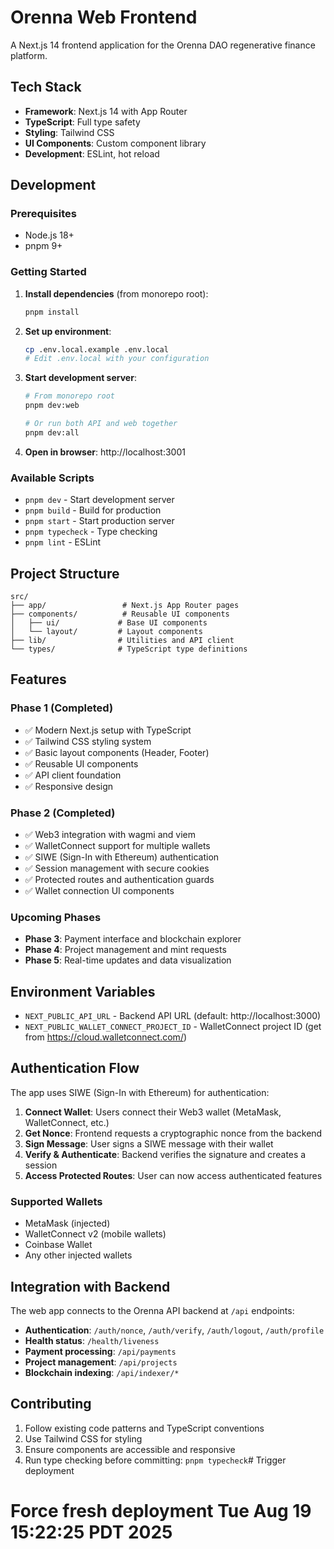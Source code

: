 # Orenna Web Frontend

A Next.js 14 frontend application for the Orenna DAO regenerative finance platform.

## Tech Stack

- **Framework**: Next.js 14 with App Router
- **TypeScript**: Full type safety
- **Styling**: Tailwind CSS
- **UI Components**: Custom component library
- **Development**: ESLint, hot reload

## Development

### Prerequisites

- Node.js 18+
- pnpm 9+

### Getting Started

1. **Install dependencies** (from monorepo root):
   ```bash
   pnpm install
   ```

2. **Set up environment**:
   ```bash
   cp .env.local.example .env.local
   # Edit .env.local with your configuration
   ```

3. **Start development server**:
   ```bash
   # From monorepo root
   pnpm dev:web
   
   # Or run both API and web together
   pnpm dev:all
   ```

4. **Open in browser**: http://localhost:3001

### Available Scripts

- `pnpm dev` - Start development server
- `pnpm build` - Build for production
- `pnpm start` - Start production server
- `pnpm typecheck` - Type checking
- `pnpm lint` - ESLint

## Project Structure

```
src/
├── app/                 # Next.js App Router pages
├── components/          # Reusable UI components
│   ├── ui/             # Base UI components
│   └── layout/         # Layout components
├── lib/                # Utilities and API client
└── types/              # TypeScript type definitions
```

## Features

### Phase 1 (Completed)
- ✅ Modern Next.js setup with TypeScript
- ✅ Tailwind CSS styling system
- ✅ Basic layout components (Header, Footer)
- ✅ Reusable UI components
- ✅ API client foundation
- ✅ Responsive design

### Phase 2 (Completed)
- ✅ Web3 integration with wagmi and viem
- ✅ WalletConnect support for multiple wallets
- ✅ SIWE (Sign-In with Ethereum) authentication
- ✅ Session management with secure cookies
- ✅ Protected routes and authentication guards
- ✅ Wallet connection UI components

### Upcoming Phases
- **Phase 3**: Payment interface and blockchain explorer
- **Phase 4**: Project management and mint requests
- **Phase 5**: Real-time updates and data visualization

## Environment Variables

- `NEXT_PUBLIC_API_URL` - Backend API URL (default: http://localhost:3000)
- `NEXT_PUBLIC_WALLET_CONNECT_PROJECT_ID` - WalletConnect project ID (get from https://cloud.walletconnect.com/)

## Authentication Flow

The app uses SIWE (Sign-In with Ethereum) for authentication:

1. **Connect Wallet**: Users connect their Web3 wallet (MetaMask, WalletConnect, etc.)
2. **Get Nonce**: Frontend requests a cryptographic nonce from the backend
3. **Sign Message**: User signs a SIWE message with their wallet
4. **Verify & Authenticate**: Backend verifies the signature and creates a session
5. **Access Protected Routes**: User can now access authenticated features

### Supported Wallets
- MetaMask (injected)
- WalletConnect v2 (mobile wallets)
- Coinbase Wallet
- Any other injected wallets

## Integration with Backend

The web app connects to the Orenna API backend at `/api` endpoints:
- **Authentication**: `/auth/nonce`, `/auth/verify`, `/auth/logout`, `/auth/profile`
- **Health status**: `/health/liveness`
- **Payment processing**: `/api/payments`
- **Project management**: `/api/projects`
- **Blockchain indexing**: `/api/indexer/*`

## Contributing

1. Follow existing code patterns and TypeScript conventions
2. Use Tailwind CSS for styling
3. Ensure components are accessible and responsive
4. Run type checking before committing: `pnpm typecheck`# Trigger deployment
# Force fresh deployment Tue Aug 19 15:22:25 PDT 2025
